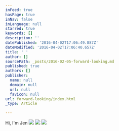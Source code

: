 ```yaml
---
inFeed: true
hasPage: true
inNav: false
inLanguage: null
starred: true
keywords: []
description: ''
datePublished: '2016-04-02T17:06:49.887Z'
dateModified: '2016-04-02T17:06:40.657Z'
title: ' '
author: []
sourcePath: _posts/2016-02-05-forward-looking.md
published: true
authors: []
publisher:
  name: null
  domain: null
  url: null
  favicon: null
url: forward-looking/index.html
_type: Article

---
```

Hi, I'm Jen
![](https://s3-us-west-2.amazonaws.com/the-grid-img/p/d50ceac74a173158c40bb47a06c2d4231c0c0a92.jpg)
![](https://the-grid-user-content.s3-us-west-2.amazonaws.com/8f1ff15d-2ec0-4829-afa2-3241bd088b4d.jpg)
![](https://the-grid-user-content.s3-us-west-2.amazonaws.com/28435d57-b29e-48af-b570-4040fc8381ed.jpg)